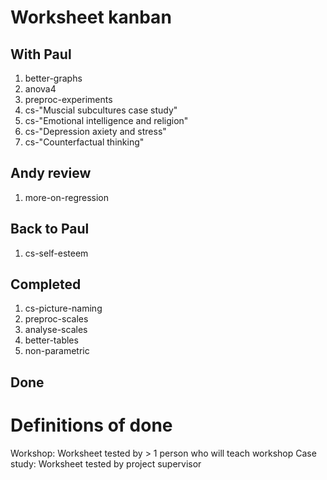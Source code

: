 # Worksheet kanban

## With Paul

1. better-graphs
1. anova4
1. preproc-experiments
1. cs-"Muscial subcultures case study"
1. cs-"Emotional intelligence and religion"
1. cs-"Depression axiety and stress"
1. cs-"Counterfactual thinking"

## Andy review

1. more-on-regression

## Back to Paul

1. cs-self-esteem

## Completed

1. cs-picture-naming
1. preproc-scales
1. analyse-scales
1. better-tables
1. non-parametric

## Done


# Definitions of done

Workshop: Worksheet tested by > 1 person who will teach workshop
Case study: Worksheet tested by project supervisor
